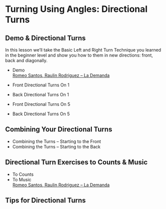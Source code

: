 # Turning Using Angles: Directional Turns

## Demo & Directional Turns

In this lesson we’ll take the Basic Left and Right Turn Technique you learned in the beginner level and show you how to them in new directions: front, back and diagonally.


* Demo
<br>[Romeo Santos, Raulin Rodriguez – La Demanda](https://www.youtube.com/watch?v=cOy4siyFp0U)

* Front Directional Turns On 1
* Back Directional Turns On 1
* Front Directional Turns On 5
* Back Directional Turns On 5

## Combining Your Directional Turns

* Combining the Turns – Starting to the Front
* Combining the Turns – Starting to the Back

## Directional Turn Exercises to Counts & Music

* To Counts
* To Music
<br>[Romeo Santos, Raulin Rodriguez – La Demanda](https://www.youtube.com/watch?v=cOy4siyFp0U)

## Tips for Directional Turns
